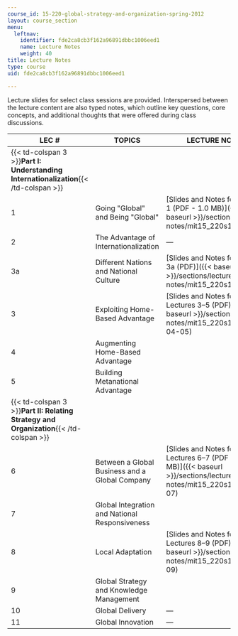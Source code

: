 ```yaml
---
course_id: 15-220-global-strategy-and-organization-spring-2012
layout: course_section
menu:
  leftnav:
    identifier: fde2ca8cb3f162a96891dbbc1006eed1
    name: Lecture Notes
    weight: 40
title: Lecture Notes
type: course
uid: fde2ca8cb3f162a96891dbbc1006eed1

---
```


Lecture slides for select class sessions are provided. Interspersed between the lecture content are also typed notes, which outline key questions, core concepts, and additional thoughts that were offered during class discussions.

| LEC # | TOPICS | LECTURE NOTES |
| --- | --- | --- |
| {{< td-colspan 3 >}}**Part I: Understanding Internationalization**{{< /td-colspan >}} |||
| 1 | Going "Global" and Being "Global" | [Slides and Notes for Lecture 1 (PDF - 1.0 MB)]({{< baseurl >}}/sections/lecture-notes/mit15_220s12_lec01) |
| 2 | The Advantage of Internationalization | — |
| 3a | Different Nations and National Culture | [Slides and Notes for Lecture 3a (PDF)]({{< baseurl >}}/sections/lecture-notes/mit15_220s12_lec03a) |
| 3 | Exploiting Home-Based Advantage | [Slides and Notes for Lectures 3–5 (PDF)]({{< baseurl >}}/sections/lecture-notes/mit15_220s12_lec03-04-05) |
| 4 | Augmenting Home-Based Advantage |
| 5 | Building Metanational Advantage |
| {{< td-colspan 3 >}}**Part II: Relating Strategy and Organization**{{< /td-colspan >}} |||
| 6 | Between a Global Business and a Global Company | [Slides and Notes for Lectures 6–7 (PDF - 1.3 MB)]({{< baseurl >}}/sections/lecture-notes/mit15_220s12_lec06-07) |
| 7 | Global Integration and National Responsiveness |
| 8 | Local Adaptation | [Slides and Notes for Lectures 8–9 (PDF)]({{< baseurl >}}/sections/lecture-notes/mit15_220s12_lec08-09) |
| 9 | Global Strategy and Knowledge Management |
| 10 | Global Delivery | — |
| 11 | Global Innovation | —
